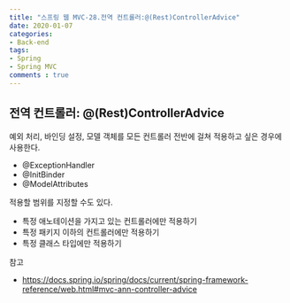 ```yaml
---  
title: "스프링 웹 MVC-28.전역 컨트롤러:@(Rest)ControllerAdvice"
date: 2020-01-07
categories: 
- Back-end
tags:
- Spring 
- Spring MVC
comments : true
---
```


## 전역 컨트롤러: @(Rest)ControllerAdvice
예외 처리, 바인딩 설정, 모델 객체를 모든 컨트롤러 전반에 걸쳐 적용하고 싶은 경우에 사용한다.
- @ExceptionHandler
- @InitBinder
- @ModelAttributes

적용할 범위를 지정할 수도 있다.
- 특정 애노테이션을 가지고 있는 컨트롤러에만 적용하기
- 특정 패키지 이하의 컨트롤러에만 적용하기
- 특정 클래스 타입에만 적용하기

참고
- https://docs.spring.io/spring/docs/current/spring-framework-reference/web.html#mvc-ann-controller-advice


